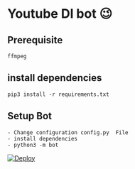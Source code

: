 # Youtube Dl bot 😉
## Prerequisite
    ffmpeg
  
    
## install dependencies
    pip3 install -r requirements.txt


## Setup Bot
    - Change configuration config.py  File
    - install dependencies
    - python3 -m bot
    
[![Deploy](https://www.herokucdn.com/deploy/button.svg)](https://heroku.com/deploy?template=https://github.com/BikashTG/Youtube-Video-Downloader-Bot)
